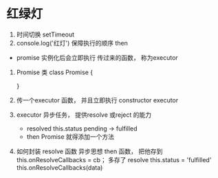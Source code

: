 # 红绿灯
   1. 时间切换
      setTimeout
   2. console.log('红灯')
      保障执行的顺序
      then

- promise 实例化后会立即执行 传过来的函数， 称为executor

1. Promise 类
   class Promise {

   }
2. 传一个executor 函数， 并且立即执行
   constructor executor
3. executor 异步任务， 提供resolve 或reject 的能力
   - resolved  this.status pending -> fulfilled
   - then Promise 就得添加一个方法
4. 如何封装 resolve 函数   异步思想
   then 函数， 把他存到
   this.onResolveCallbacks = cb； 多存了
   resolve this.status = 'fulfilled'
   this.onResolveCallbacks(data)